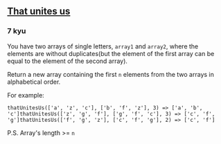 <h2><a href=https://www.codewars.com/kata/5a3ddf58e1ce0e6f8f000030/train/javascript target="_blank">That unites us</a></h2><h3>7 kyu</h3><p>You have two arrays of single letters, <code>array1</code> and <code>array2</code>, where the elements are without duplicates(but the element of the first array can be equal to the element of the second array).</p><p>Return a new array containing the first <code>n</code> elements from the two arrays  in alphabetical order.</p><p>For example: </p><pre><code>thatUnitesUs(['a', 'z', 'c'], ['b', 'f', 'z'], 3) =&gt; ['a', 'b', 'c']thatUnitesUs(['z', 'g', 'f'], ['g', 'f', 'c'], 3) =&gt; ['c', 'f', 'g']thatUnitesUs(['f', 'g', 'z'], ['c', 'f', 'g'], 2) =&gt; ['c', 'f']</code></pre><p>P.S. Array's length &gt;= <code>n</code></p>